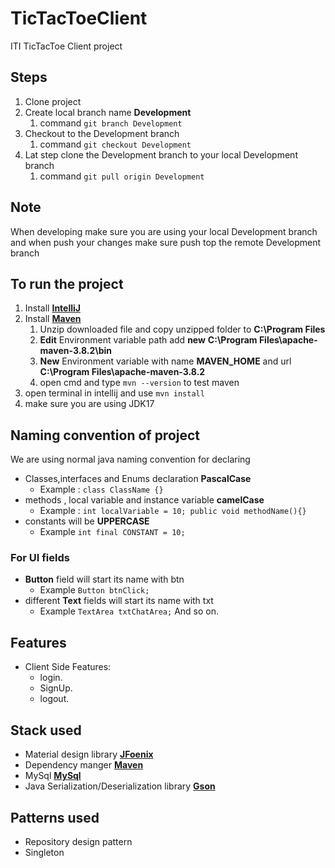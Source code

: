 # TicTacToeClient
ITI TicTacToe Client project

## Steps
1. Clone project
2. Create local branch name **Development**
   1. command  ```git branch Development ```
3. Checkout to the Development branch
   1. command ```git checkout Development```
4. Lat step clone the Development branch to your local Development branch
   1. command ```git pull origin Development```

## Note
When developing make sure you are using your local Development branch and when push your changes make sure push top the remote Development branch


## To run the project
1. Install **[IntelliJ](https://www.jetbrains.com/idea/download/#section=windows)**
2. Install **[Maven](https://dlcdn.apache.org/maven/maven-3/3.8.4/binaries/apache-maven-3.8.4-bin.zip)**
   1. Unzip downloaded file and copy unzipped folder to **C:\Program Files**
   2. **Edit** Environment variable path add **new**  **C:\Program Files\apache-maven-3.8.2\bin**
   3. **New** Environment variable with name **MAVEN_HOME** and url **C:\Program Files\apache-maven-3.8.2**
   4. open cmd and type ```mvn --version``` to test maven
3. open terminal in intellij and use ```mvn install```
4. make sure you are using JDK17

## Naming convention of project
We are using normal java naming convention for declaring
- Classes,interfaces and Enums declaration **PascalCase** 
  - Example : ```class ClassName {}```
- methods , local variable and instance variable **camelCase**
  - Example : ```int localVariable = 10;
  public void methodName(){} ```
- constants will be **UPPERCASE**
    - Example ```int final CONSTANT = 10;```

### For UI fields

- **Button** field will start its name with btn
    - Example ```Button btnClick;```
- different **Text** fields will start its name with txt
    - Example ```TextArea txtChatArea;```
      And so on.

## Features

- Client Side Features:
    - login.
    - SignUp.
    - logout.

[//]: # (  - play with pc with 3 difficulty levels)

[//]: # (  - play with online friends)

[//]: # (  - chat while playing)

[//]: # (  - have an avatar and score level)

[//]: # (  - see who has the highest score in the game)

[//]: # (  - see who is online offline or busy playing with someone else)

## Stack used

- Material design library **[JFoenix](http://www.jfoenix.com/)**
- Dependency manger **[Maven](https://maven.apache.org/)**
- MySql  **[MySql](https://dev.mysql.com/downloads/connector/j/)**
- Java Serialization/Deserialization library **[Gson](https://github.com/google/gson)**

## Patterns used

- Repository design pattern
- Singleton
